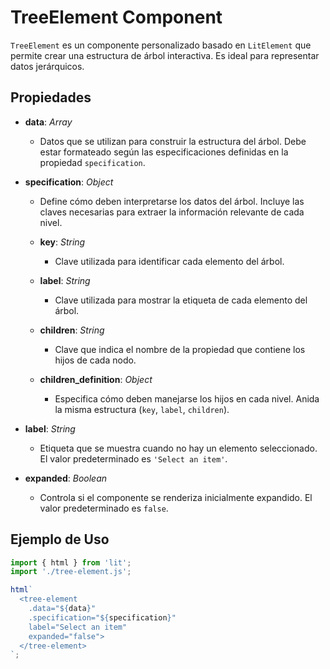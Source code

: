 # TreeElement Component

`TreeElement` es un componente personalizado basado en `LitElement` que permite crear una estructura de árbol interactiva. Es ideal para representar datos jerárquicos.

## Propiedades

- **data**: _Array_
  - Datos que se utilizan para construir la estructura del árbol. Debe estar formateado según las especificaciones definidas en la propiedad `specification`.

- **specification**: _Object_
  - Define cómo deben interpretarse los datos del árbol. Incluye las claves necesarias para extraer la información relevante de cada nivel.

  - **key**: _String_
    - Clave utilizada para identificar cada elemento del árbol.
  
  - **label**: _String_
    - Clave utilizada para mostrar la etiqueta de cada elemento del árbol.
  
  - **children**: _String_
    - Clave que indica el nombre de la propiedad que contiene los hijos de cada nodo.
  
  - **children_definition**: _Object_
    - Especifica cómo deben manejarse los hijos en cada nivel. Anida la misma estructura (`key`, `label`, `children`).

- **label**: _String_
  - Etiqueta que se muestra cuando no hay un elemento seleccionado. El valor predeterminado es `'Select an item'`.

- **expanded**: _Boolean_
  - Controla si el componente se renderiza inicialmente expandido. El valor predeterminado es `false`.

## Ejemplo de Uso

```javascript
import { html } from 'lit';
import './tree-element.js';

html`
  <tree-element
    .data="${data}"
    .specification="${specification}"
    label="Select an item"
    expanded="false">
  </tree-element>
`;
